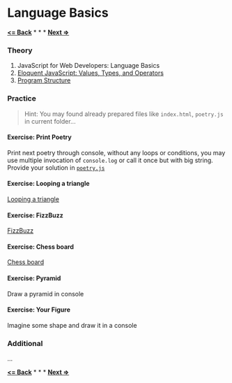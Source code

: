 # Language Basics

**[<= Back](../00-intro/intro.md)**		*	*	*	**[Next =>](../02-functions/functions.md)**


### Theory

1. JavaScript for Web Developers: Language Basics
1. [Eloquent JavaScript: Values, Types, and Operators](http://eloquentjavascript.net/01_values.html)
1. [Program Structure](http://eloquentjavascript.net/02_program_structure.html)


### Practice

>Hint: You may found already prepared files like `index.html`, `poetry.js` in current folder...

#### Exercise: Print Poetry

Print next poetry through console, without any loops or conditions, you may use multiple invocation of `console.log` or 
call it once but with big string. Provide your solution in [`poetry.js`](./poetry.js)

#### Exercise: Looping a triangle

[Looping a triangle](http://eloquentjavascript.net/02_program_structure.html#h_umoXp9u0e7)

#### Exercise: FizzBuzz

[FizzBuzz](http://eloquentjavascript.net/02_program_structure.html#h_rebKE3gdjV)

#### Exercise: Chess board

[Chess board](http://eloquentjavascript.net/02_program_structure.html#h_5Hz2kiaaXp)

#### Exercise: Pyramid

Draw a pyramid in console

#### Exercise: Your Figure

Imagine some shape and draw it in a console


### Additional

...

**[<= Back](../00-intro/intro.md)**		*	*	*	**[Next =>](../02-functions/functions.md)**



